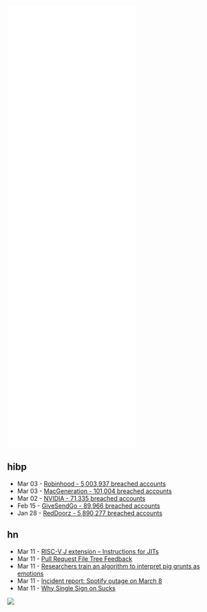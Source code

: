 ![Metrics](https://raw.githubusercontent.com/phixion/phixion/master/metrics.svg)

## hibp

<!--
for https://github.com/phixion/phixion/blob/main/.github/workflows/feeds.yml
-->
<!--START_SECTION:haveibeenpwnd-->
- Mar 03 - [Robinhood - 5,003,937 breached accounts](https://haveibeenpwned.com/PwnedWebsites#Robinhood)
- Mar 03 - [MacGeneration - 101,004 breached accounts](https://haveibeenpwned.com/PwnedWebsites#MacGeneration)
- Mar 02 - [NVIDIA - 71,335 breached accounts](https://haveibeenpwned.com/PwnedWebsites#NVIDIA)
- Feb 15 - [GiveSendGo - 89,966 breached accounts](https://haveibeenpwned.com/PwnedWebsites#GiveSendGo)
- Jan 28 - [RedDoorz - 5,890,277 breached accounts](https://haveibeenpwned.com/PwnedWebsites#RedDoorz)
<!--END_SECTION:haveibeenpwnd-->

## hn

<!--
for https://github.com/phixion/phixion/blob/main/.github/workflows/feeds.yml
-->
<!--START_SECTION:hn-->
- Mar 11 - [RISC-V J extension – Instructions for JITs](https://github.com/riscv/riscv-j-extension)
- Mar 11 - [Pull Request File Tree Feedback](https://github.com/github/feedback/discussions/12341)
- Mar 11 - [Researchers train an algorithm to interpret pig grunts as emotions](https://www.cnet.com/science/biology/researchers-figure-out-how-to-interpret-pig-grunts-as-pig-emotions/)
- Mar 11 - [Incident report: Spotify outage on March 8](https://engineering.atspotify.com/2022/03/incident-report-spotify-outage-on-march-8/)
- Mar 11 - [Why Single Sign on Sucks](https://goteleport.com/blog/why-sso-sucks/)
<!--END_SECTION:hn-->

<!--
for https://yhype.me
-->
![](https://hit.yhype.me/github/profile?user_id=13013670)

